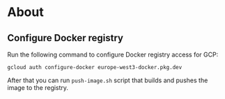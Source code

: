 # About

## Configure Docker registry

Run the following command to configure Docker registry access for GCP:

```
gcloud auth configure-docker europe-west3-docker.pkg.dev
```

After that you can run `push-image.sh` script that builds and pushes the image to the registry.
